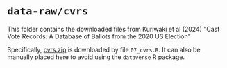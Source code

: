 # `data-raw/cvrs`

This folder contains the downloaded files from Kuriwaki et al (2024) "Cast Vote Records: A Database of Ballots from the 2020 US Election"

Specifically, [cvrs.zip](https://dataverse.harvard.edu/file.xhtml?fileId=10737091&version=3.0) is downloaded by file `07_cvrs.R`.
It can also be manually placed here to avoid using the `dataverse` R package.